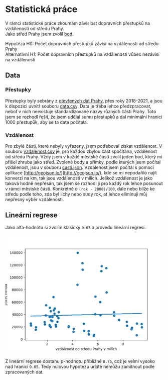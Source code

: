 # Statistická práce

V rámci statistické práce zkoumám závislost dopravních přestupků na vzdálenosti od středu Prahy.   
Jako střed Prahy jsem zvolil [bod](https://en.mapy.cz/zakladni?x=14.4741105&y=50.0936118&z=15&source=base&id=2340226).

Hypotéza H0: Počet dopravních přestupků závisí na vzdálenosti od středu Prahy  
Alternativní H1: Počet dopravních přestupků na vzdálenosti vůbec nezávisí
na vzdálenosti

## Data

### Přestupky

Přestupky byly sebrány z [otevřených dat Prahy](https://opendata.praha.eu/dataset/dopravni-prestupky-mhmp-2020/resource/83bb001b-8074-4ae9-8b6f-961aa7e6a92f), přes roky 2018-2021,
a jsou k dispozici uvnitř souboru [data.csv](./data.csv).
Data je třeba lehce předzpracovat, neboť v nich 
neexistuje standardizované názvy různých částí Prahy. 
Toto jsem se rozhodl řešit, že jsem udělal sumu přestupků 
a dal minimální hranici 1000 přestupůk, aby se ta data počítala.

### Vzdálenost

Pro zbylé části, které nebyly vyřazeny, jsem potřeboval získat vzdálenost.
V souboru [vzdalenost.csv](./vzdalenosti.csv) je, pro každou zbylou
část spočítána, vzdálenost od středu Prahy. Vždy jsem v každé 
městské části zvolil jeden bod, který mi přišel zhruba jako střed.
Zvolené body a přímky, podle kterých jsem počítal vzdálenost,
jsou v souboru [casti.json](./casti.json). Vzdálenost jsem počítal
s pomocí aplikace [http://geojson.io/](http://geojson.io/), kde 
se mi nepodařilo najít konverzi na km, tak jsou vzdálenosti v mílích.
Jelikož vzdálenost je jako taková hodně nepřesán, tak jsem se rozhodl
ji pro každý rok lehce posunout v rámci městské části. Konkrétně o
`(rok - 2000)/100`, dále nebo blíže ke středu podle toho, zda byl lichý
nebo sudý rok, ať lehce eliminuji můj nepřesný výběr vzdálenosti.

## Lineární regrese

Jako alfa-hodnotu si zvolím klasicky `0.05` a provedu lineární regresi.

![Lineární regrese](./linear.png)

Z lineární regrese dostanu p-hodnotu přibližně `0.75`, 
což je velmi vysoko nad hranicí `0.05`. Tedy nulovou hypotézu
určitě nemůžu zamítnout podle zpracovaných dat.
 